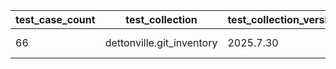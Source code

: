 | test_case_count | test_collection | test_collection_version | test_component | test_date | test_failed | test_details_link |
| --- | --- | --- | --- | --- | --- | --- |
| 66 | dettonville.git_inventory | 2025.7.30 | update_inventory | 2025-08-11T12:53:06Z | True | [test details](./update_inventory/test.results/test-results.md) |
